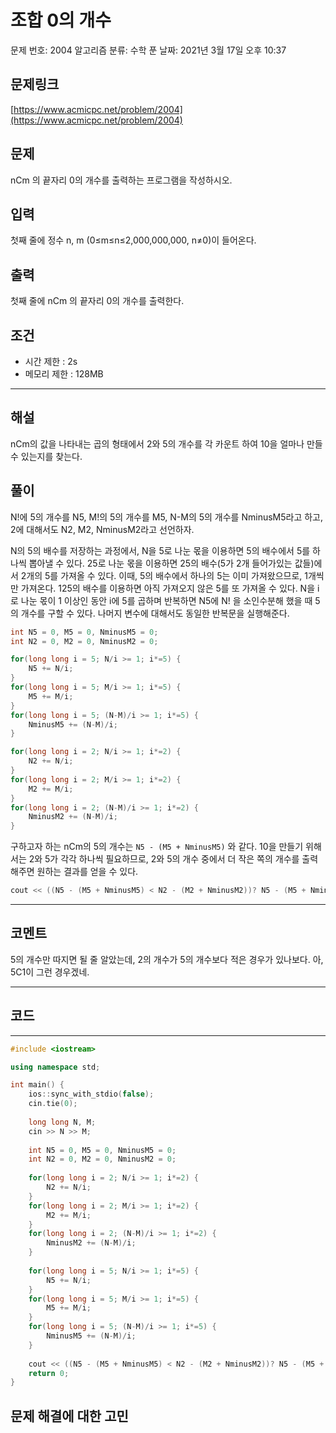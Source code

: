 # 조합 0의 개수

문제 번호: 2004
알고리즘 분류: 수학
푼 날짜: 2021년 3월 17일 오후 10:37

## 문제링크

[https://www.acmicpc.net/problem/2004](https://www.acmicpc.net/problem/2004)

## 문제

nCm 의 끝자리 0의 개수를 출력하는 프로그램을 작성하시오.

## 입력

첫째 줄에 정수 n, m (0≤m≤n≤2,000,000,000, n≠0)이 들어온다.

## 출력

첫째 줄에 nCm 의 끝자리 0의 개수를 출력한다.

## 조건

- 시간 제한 : 2s
- 메모리 제한 : 128MB

---

## 해설

nCm의 값을 나타내는 곱의 형태에서 2와 5의 개수를 각 카운트 하여 10을 얼마나 만들 수 있는지를 찾는다.

## 풀이

N!에 5의 개수를 N5, M!의 5의 개수를 M5, N-M의 5의 개수를 NminusM5라고 하고, 2에 대해서도 N2, M2, NminusM2라고 선언하자.

N의 5의 배수를 저장하는 과정에서, N을 5로 나눈 몫을 이용하면 5의 배수에서 5를 하나씩 뽑아낼 수 있다. 25로 나눈 몫을 이용하면 25의 배수(5가 2개 들어가있는 값들)에서 2개의 5를 가져올 수 있다. 이때, 5의 배수에서 하나의 5는 이미 가져왔으므로, 1개씩만 가져온다. 125의 배수를 이용하면 아직 가져오지 않은 5를 또 가져올 수 있다. N을 i로 나눈 몫이 1 이상인 동안 i에 5를 곱하며 반복하면 N5에 N! 을 소인수분해 했을 때 5의 개수를 구할 수 있다. 나머지 변수에 대해서도 동일한 반복문을 실행해준다.

```cpp
int N5 = 0, M5 = 0, NminusM5 = 0;
int N2 = 0, M2 = 0, NminusM2 = 0;

for(long long i = 5; N/i >= 1; i*=5) {
    N5 += N/i;
}
for(long long i = 5; M/i >= 1; i*=5) {
    M5 += M/i;
}
for(long long i = 5; (N-M)/i >= 1; i*=5) {
    NminusM5 += (N-M)/i;
}

for(long long i = 2; N/i >= 1; i*=2) {
    N2 += N/i;
}
for(long long i = 2; M/i >= 1; i*=2) {
    M2 += M/i;
}
for(long long i = 2; (N-M)/i >= 1; i*=2) {
    NminusM2 += (N-M)/i;
}
```

구하고자 하는 nCm의 5의 개수는 `N5 - (M5 + NminusM5)` 와 같다. 10을 만들기 위해서는 2와 5가 각각 하나씩 필요하므로, 2와 5의 개수 중에서 더 작은 쪽의 개수를 출력해주면 원하는 결과를 얻을 수 있다.

```cpp
cout << ((N5 - (M5 + NminusM5) < N2 - (M2 + NminusM2))? N5 - (M5 + NminusM5) : N2 - (M2 + NminusM2));
```

---

## 코멘트

5의 개수만 따지면 될 줄 알았는데, 2의 개수가 5의 개수보다 적은 경우가 있나보다. 아, 5C1이 그런 경우겠네.

---

## 코드

---

```cpp
#include <iostream>

using namespace std;

int main() {
    ios::sync_with_stdio(false);
    cin.tie(0);
    
    long long N, M;
    cin >> N >> M;
      
    int N5 = 0, M5 = 0, NminusM5 = 0;
    int N2 = 0, M2 = 0, NminusM2 = 0;
    
    for(long long i = 2; N/i >= 1; i*=2) {
        N2 += N/i;
    }
    for(long long i = 2; M/i >= 1; i*=2) {
        M2 += M/i;
    }
    for(long long i = 2; (N-M)/i >= 1; i*=2) {
        NminusM2 += (N-M)/i;
    }
    
    for(long long i = 5; N/i >= 1; i*=5) {
        N5 += N/i;
    }
    for(long long i = 5; M/i >= 1; i*=5) {
        M5 += M/i;
    }
    for(long long i = 5; (N-M)/i >= 1; i*=5) {
        NminusM5 += (N-M)/i;
    }
    
    cout << ((N5 - (M5 + NminusM5) < N2 - (M2 + NminusM2))? N5 - (M5 + NminusM5) : N2 - (M2 + NminusM2));
    return 0;
}
```

## 문제 해결에 대한 고민

```cpp

```